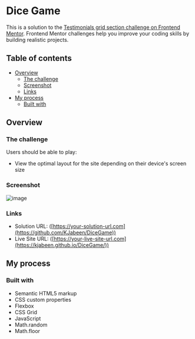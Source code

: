 # Dice Game

This is a solution to the [Testimonials grid section challenge on Frontend Mentor](https://www.frontendmentor.io/challenges/testimonials-grid-section-Nnw6J7Un7). Frontend Mentor challenges help you improve your coding skills by building realistic projects. 

## Table of contents

- [Overview](#overview)
  - [The challenge](#the-challenge)
  - [Screenshot](#screenshot)
  - [Links](#links)
- [My process](#my-process)
  - [Built with](#built-with)
  
## Overview

### The challenge

Users should be able to play:

- View the optimal layout for the site depending on their device's screen size

### Screenshot

![image](https://github.com/KJabeen/DiceGame/assets/126177876/90c5ea79-2086-434d-9cc1-8c369f864197)

### Links

- Solution URL: ([https://your-solution-url.com](https://github.com/KJabeen/DiceGame))
- Live Site URL: ([https://your-live-site-url.com](https://kjabeen.github.io/DiceGame/))

## My process

### Built with

- Semantic HTML5 markup
- CSS custom properties
- Flexbox
- CSS Grid
- JavaScript
- Math.random
- Math.floor
